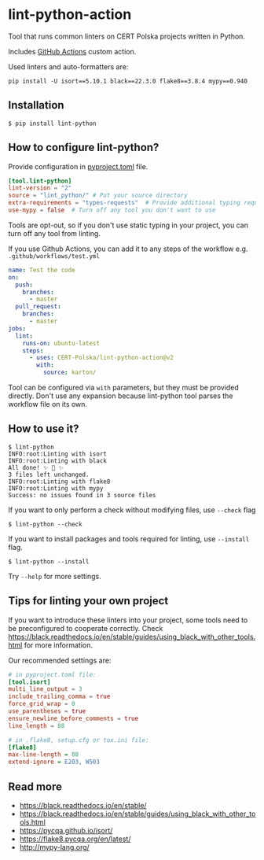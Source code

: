 # lint-python-action

Tool that runs common linters on CERT Polska projects written in Python.

Includes [GitHub Actions](https://docs.github.com/en/actions) custom action.

Used linters and auto-formatters are:

```
pip install -U isort==5.10.1 black==22.3.0 flake8==3.8.4 mypy==0.940
```

## Installation

```console
$ pip install lint-python
```

## How to configure lint-python?

Provide configuration in [pyproject.toml](https://peps.python.org/pep-0621/) file.

```toml
[tool.lint-python]
lint-version = "2"
source = "lint_python/" # Put your source directory
extra-requirements = "types-requests"  # Provide additional typing requirements if needed
use-mypy = false  # Turn off any tool you don't want to use
```

Tools are opt-out, so if you don't use static typing in your project, you can turn off any tool from linting.

If you use Github Actions, you can add it to any steps of the workflow e.g. `.github/workflows/test.yml`

```yaml
name: Test the code
on:
  push:
    branches:
      - master
  pull_request:
    branches:
      - master
jobs:
  lint:
    runs-on: ubuntu-latest
    steps:
      - uses: CERT-Polska/lint-python-action@v2
        with:
          source: karton/
```

Tool can be configured via `with` parameters, but they must be provided directly. 
Don't use any expansion because lint-python tool parses the workflow file on its own.

## How to use it?

```console
$ lint-python
INFO:root:Linting with isort
INFO:root:Linting with black
All done! ✨ 🍰 ✨
3 files left unchanged.
INFO:root:Linting with flake8
INFO:root:Linting with mypy
Success: no issues found in 3 source files
```

If you want to only perform a check without modifying files, use `--check` flag
```console
$ lint-python --check
```

If you want to install packages and tools required for linting, use `--install` flag.
```console
$ lint-python --install
```

Try `--help` for more settings.

## Tips for linting your own project

If you want to introduce these linters into your project, some tools need to be preconfigured to cooperate correctly. 
Check https://black.readthedocs.io/en/stable/guides/using_black_with_other_tools.html for more information.

Our recommended settings are:

```toml
# in pyproject.toml file:
[tool.isort]
multi_line_output = 3
include_trailing_comma = true
force_grid_wrap = 0
use_parentheses = true
ensure_newline_before_comments = true
line_length = 88
```

```ini
# in .flake8, setup.cfg or tox.ini file:
[flake8]
max-line-length = 88
extend-ignore = E203, W503
```

## Read more

- https://black.readthedocs.io/en/stable/
- https://black.readthedocs.io/en/stable/guides/using_black_with_other_tools.html
- https://pycqa.github.io/isort/
- https://flake8.pycqa.org/en/latest/
- http://mypy-lang.org/
